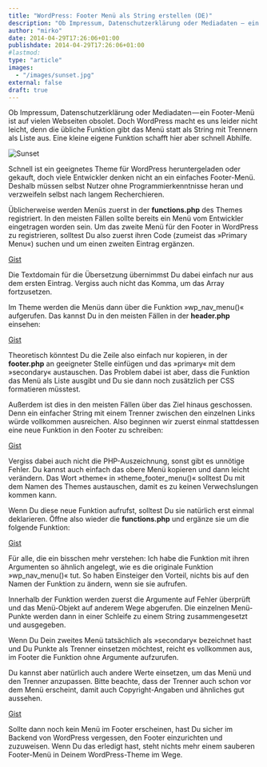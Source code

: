 ```yaml
---
title: "WordPress: Footer Menü als String erstellen (DE)"
description: "Ob Impressum, Datenschutzerklärung oder Mediadaten — ein Footer-Menü ist auf vielen Webseiten obsolet."
author: "mirko"
date: 2014-04-29T17:26:06+01:00
publishdate: 2014-04-29T17:26:06+01:00
#lastmod: 
type: "article"
images:
  - "/images/sunset.jpg"
external: false
draft: true
---
```


Ob Impressum, Datenschutzerklärung oder Mediadaten — ein Footer-Menü ist auf vielen Webseiten obsolet. Doch WordPress macht es uns leider nicht leicht, denn die übliche Funktion gibt das Menü statt als String mit Trennern als Liste aus. Eine kleine eigene Funktion schafft hier aber schnell Abhilfe.

![Sunset](/images/sunset.jpg "Sunset")

Schnell ist ein geeignetes Theme für WordPress heruntergeladen oder gekauft, doch viele Entwickler denken nicht an ein einfaches Footer-Menü. Deshalb müssen selbst Nutzer ohne Programmierkenntnisse heran und verzweifeln selbst nach langem Recherchieren.

Üblicherweise werden Menüs zuerst in der **functions.php** des Themes registriert. In den meisten Fällen sollte bereits ein Menü vom Entwickler eingetragen worden sein. Um das zweite Menü für den Footer in WordPress zu registrieren, solltest Du also zuerst ihren Code (zumeist das »Primary Menu«) suchen und um einen zweiten Eintrag ergänzen.

[Gist](https://gist.github.com/mirkoschubert/334c7909e0692832ed30c20b54d1f80d)

Die Textdomain für die Übersetzung übernimmst Du dabei einfach nur aus dem ersten Eintrag. Vergiss auch nicht das Komma, um das Array fortzusetzen.

Im Theme werden die Menüs dann über die Funktion »wp_nav_menu()« aufgerufen. Das kannst Du in den meisten Fällen in der **header.php** einsehen:

[Gist](https://gist.github.com/mirkoschubert/e6c4c81349f71e6da85e59ad99a19fe9)

Theoretisch könntest Du die Zeile also einfach nur kopieren, in der **footer.php** an geeigneter Stelle einfügen und das »primary« mit dem »secondary« austauschen. Das Problem dabei ist aber, dass die Funktion das Menü als Liste ausgibt und Du sie dann noch zusätzlich per CSS formatieren müsstest.

Außerdem ist dies in den meisten Fällen über das Ziel hinaus geschossen. Denn ein einfacher String mit einem Trenner zwischen den einzelnen Links würde vollkommen ausreichen. Also beginnen wir zuerst einmal stattdessen eine neue Funktion in den Footer zu schreiben:

[Gist](https://gist.github.com/mirkoschubert/30724a7c7860e2bb5ad04200509857e2)

Vergiss dabei auch nicht die PHP-Auszeichnung, sonst gibt es unnötige Fehler. Du kannst auch einfach das obere Menü kopieren und dann leicht verändern. Das Wort »theme« in »theme_footer_menu()« solltest Du mit dem Namen des Themes austauschen, damit es zu keinen Verwechslungen kommen kann.

Wenn Du diese neue Funktion aufrufst, solltest Du sie natürlich erst einmal deklarieren. Öffne also wieder die **functions.php** und ergänze sie um die folgende Funktion:

[Gist](https://gist.github.com/mirkoschubert/ea70af215a18de691279)

Für alle, die ein bisschen mehr verstehen: Ich habe die Funktion mit ihren Argumenten so ähnlich angelegt, wie es die originale Funktion »wp_nav_menu()« tut. So haben Einsteiger den Vorteil, nichts bis auf den Namen der Funktion zu ändern, wenn sie sie aufrufen.

Innerhalb der Funktion werden zuerst die Argumente auf Fehler überprüft und das Menü-Objekt auf anderem Wege abgerufen. Die einzelnen Menü-Punkte werden dann in einer Schleife zu einem String zusammengesetzt und ausgegeben.

Wenn Du Dein zweites Menü tatsächlich als »secondary« bezeichnet hast und Du Punkte als Trenner einsetzen möchtest, reicht es vollkommen aus, im Footer die Funktion ohne Argumente aufzurufen.

Du kannst aber natürlich auch andere Werte einsetzen, um das Menü und den Trenner anzupassen. Bitte beachte, dass der Trenner auch schon vor dem Menü erscheint, damit auch Copyright-Angaben und ähnliches gut aussehen.

[Gist](https://gist.github.com/mirkoschubert/cea7908bff120434bcf8fd1790984f1d)

Sollte dann noch kein Menü im Footer erscheinen, hast Du sicher im Backend von WordPress vergessen, den Footer einzurichten und zuzuweisen. Wenn Du das erledigt hast, steht nichts mehr einem sauberen Footer-Menü in Deinem WordPress-Theme im Wege.